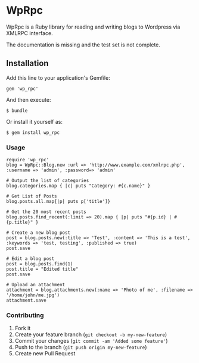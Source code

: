 # WpRpc

WpRpc is a Ruby library for reading and writing blogs to Wordpress via XMLRPC interface.

The documentation is missing and the test set is not complete.

## Installation

Add this line to your application's Gemfile:

    gem 'wp_rpc'

And then execute:

    $ bundle

Or install it yourself as:

    $ gem install wp_rpc

### Usage

	require 'wp_rpc'
	blog = WpRpc::Blog.new :url => 'http://www.example.com/xmlrpc.php', :username => 'admin', :password=> 'admin'

	# Output the list of categories
	blog.categories.map { |c| puts "Category: #{c.name}" }
	
	# Get List of Posts
	blog.posts.all.map{|p| puts p['title']}

	# Get the 20 most recent posts
	blog.posts.find_recent(:limit => 20).map { |p| puts "#{p.id} | #{p.title}" }

	# Create a new blog post
	post = blog.posts.new(:title => 'Test', :content => 'This is a test', :keywords => 'test, testing', :published => true)
	post.save

	# Edit a blog post
	post = blog.posts.find(1)
	post.title = "Edited title"
	post.save

	# Upload an attachment
	attachment = blog.attachments.new(:name => 'Photo of me', :filename => '/home/john/me.jpg')
	attachment.save

### Contributing

1. Fork it
2. Create your feature branch (`git checkout -b my-new-feature`)
3. Commit your changes (`git commit -am 'Added some feature'`)
4. Push to the branch (`git push origin my-new-feature`)
5. Create new Pull Request
